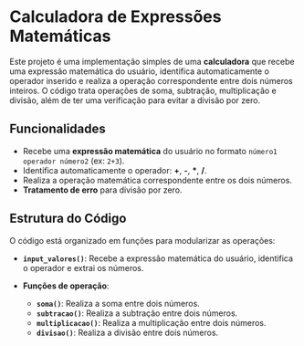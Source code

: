 # Calculadora de Expressões Matemáticas

Este projeto é uma implementação simples de uma **calculadora** que recebe uma expressão matemática do usuário, identifica automaticamente o operador inserido e realiza a operação correspondente entre dois números inteiros. O código trata operações de soma, subtração, multiplicação e divisão, além de ter uma verificação para evitar a divisão por zero.

## Funcionalidades

- Recebe uma **expressão matemática** do usuário no formato `número1 operador número2` (ex: `2+3`).
- Identifica automaticamente o operador: **+**, **-**, **\***, **/**.
- Realiza a operação matemática correspondente entre os dois números.
- **Tratamento de erro** para divisão por zero.

## Estrutura do Código

O código está organizado em funções para modularizar as operações:

- **`input_valores()`**: Recebe a expressão matemática do usuário, identifica o operador e extrai os números.
  
- **Funções de operação**:
  - **`soma()`**: Realiza a soma entre dois números.
  - **`subtracao()`**: Realiza a subtração entre dois números.
  - **`multiplicacao()`**: Realiza a multiplicação entre dois números.
  - **`divisao()`**: Realiza a divisão entre dois números.

